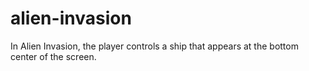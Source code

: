 # alien-invasion
In Alien Invasion, the player controls a ship that appears at the bottom center of the screen.

